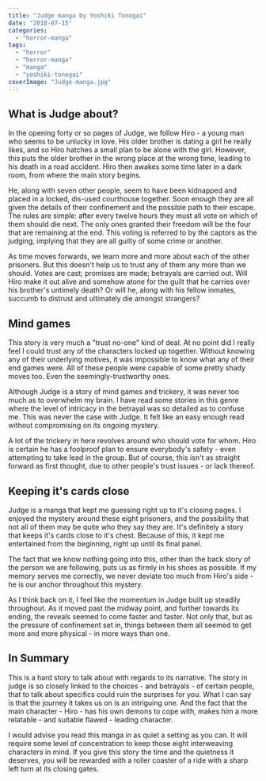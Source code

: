 ```yaml
---
title: "Judge manga by Yoshiki Tonogai"
date: "2018-07-15"
categories: 
  - "horror-manga"
tags: 
  - "horror"
  - "horror-manga"
  - "manga"
  - "yoshiki-tonogai"
coverImage: "Judge-manga.jpg"
---
```


## What is Judge about?

In the opening forty or so pages of Judge, we follow Hiro - a young man who seems to be unlucky in love. His older brother is dating a girl he really likes, and so Hiro hatches a small plan to be alone with the girl. However, this puts the older brother in the wrong place at the wrong time, leading to his death in a road accident. Hiro then awakes some time later in a dark room, from where the main story begins.

He, along with seven other people, seem to have been kidnapped and placed in a locked, dis-used courthouse together. Soon enough they are all given the details of their confinement and the possible path to their escape. The rules are simple: after every twelve hours they must all vote on which of them should die next. The only ones granted their freedom will be the four that are remaining at the end. This voting is referred to by the captors as the judging, implying that they are all guilty of some crime or another.

As time moves forwards, we learn more and more about each of the other prisoners. But this doesn't help us to trust any of them any more than we should. Votes are cast; promises are made; betrayals are carried out. Will Hiro make it out alive and somehow atone for the guilt that he carries over his brother's untimely death? Or will he, along with his fellow inmates, succumb to distrust and ultimately die amongst strangers?

## Mind games

This story is very much a "trust no-one" kind of deal. At no point did I really feel I could trust any of the characters locked up together. Without knowing any of their underlying motives, it was impossible to know what any of their end games were. All of these people were capable of some pretty shady moves too. Even the seemingly-trustworthy ones.

Although Judge is a story of mind games and trickery, it was never too much as to overwhelm my brain. I have read some stories in this genre where the level of intricacy in the betrayal was so detailed as to confuse me. This was never the case with Judge. It felt like an easy enough read without compromising on its ongoing mystery.

A lot of the trickery in here revolves around who should vote for whom. Hiro is certain he has a foolproof plan to ensure everybody's safety - even attempting to take lead in the group. But of course, this isn't as straight forward as first thought, due to other people's trust issues - or lack thereof.

## Keeping it's cards close

Judge is a manga that kept me guessing right up to it's closing pages. I enjoyed the mystery around these eight prisoners, and the possibility that not all of them may be quite who they say they are. It's definitely a story that keeps it's cards close to it's chest. Because of this, it kept me entertained from the beginning, right up until its final panel.

The fact that we know nothing going into this, other than the back story of the person we are following, puts us as firmly in his shoes as possible. If my memory serves me correctly, we never deviate too much from Hiro's side - he is our anchor throughout this mystery.

As I think back on it, I feel like the momentum in Judge built up steadily throughout. As it moved past the midway point, and further towards its ending, the reveals seemed to come faster and faster. Not only that, but as the pressure of confinement set in, things between them all seemed to get more and more physical - in more ways than one.

## In Summary

This is a hard story to talk about with regards to its narrative. The story in judge is so closely linked to the choices - and betrayals - of certain people, that to talk about specifics could ruin the surprises for you. What I can say is that the journey it takes us on is an intriguing one. And the fact that the main character - Hiro - has his own demons to cope with, makes him a more relatable - and suitable flawed - leading character.

I would advise you read this manga in as quiet a setting as you can. It will require some level of concentration to keep those eight interweaving characters in mind. If you give this story the time and the quietness it deserves, you will be rewarded with a roller coaster of a ride with a sharp left turn at its closing gates.
